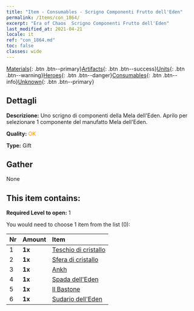 ```yaml
---
title: "Item - Consumables - Scrigno Componenti Frutto dell'Eden"
permalink: /Items/con_1864/
excerpt: "Era of Chaos  Scrigno Componenti Frutto dell'Eden"
last_modified_at: 2021-04-21
locale: it
ref: "con_1864.md"
toc: false
classes: wide
---
```

 [Materials](/it/Items/){: .btn .btn--primary}[Artifacts](/it/Items/Artifacts/){: .btn .btn--success}[Units](/it/Items/Units/){: .btn .btn--warning}[Heroes](/it/Items/Heroes/){: .btn .btn--danger}[Consumables](/it/Items/Consumables/){: .btn .btn--info}[Unknown](/it/Items/Unknown/){: .btn .btn--primary}

## Dettagli
 **Descrizione:** Uno scrigno di componenti della Mela dell'Eden. Aprilo per selezionare 1 componente del manufatto Mela dell'Eden.

 **Quality:** <span style="color: #FF8C00">OK</span>

 **Type:** Gift

## Gather

  None

## This item contains:

 **Required Level to open:** 1

 You would need to choose 1 item from the list (0):

  | Nr | Amount |     Item    |
  |:---|:-------|:------------|
  | 1 |  **1x** | [Teschio di cristallo](/it/Items/art_182/) |  | 
  | 2 |  **1x** | [Sfera di cristallo](/it/Items/art_183/) |  | 
  | 3 |  **1x** | [Ankh](/it/Items/art_184/) |  | 
  | 4 |  **1x** | [Spada dell'Eden](/it/Items/art_185/) |  | 
  | 5 |  **1x** | [Il Bastone](/it/Items/art_186/) |  | 
  | 6 |  **1x** | [Sudario dell'Eden](/it/Items/art_187/) |  | 
